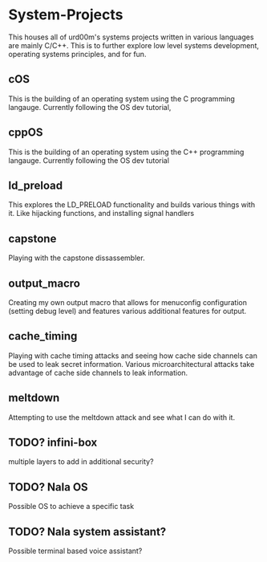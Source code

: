 # System-Projects
This houses all of urd00m's systems projects written in various languages are mainly C/C++. This is to further explore low level systems development, operating systems principles, and for fun.  

## cOS 
This is the building of an operating system using the C programming langauge. Currently following the OS dev tutorial, 

## cppOS 
This is the building of an operating system using the C++ programming langauge. Currently following the OS dev tutorial

## ld_preload
This explores the LD_PRELOAD functionality and builds various things with it. Like hijacking functions, and installing signal handlers

## capstone
Playing with the capstone dissassembler. 

## output_macro
Creating my own output macro that allows for menuconfig configuration (setting debug level) and features various additional features for output.

## cache_timing
Playing with cache timing attacks and seeing how cache side channels can be used to leak secret information. Various microarchitectural attacks take advantage of cache side channels to leak information. 

## meltdown
Attempting to use the meltdown attack and see what I can do with it.

## TODO? infini-box
multiple layers to add in additional security?

## TODO? Nala OS
Possible OS to achieve a specific task

## TODO? Nala system assistant?
Possible terminal based voice assistant?

